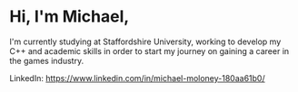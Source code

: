# Hi, I'm Michael,

I'm currently studying at Staffordshire University, working to develop my C++ and academic skills in order to start my journey on gaining a career in the games industry. 

LinkedIn:
https://www.linkedin.com/in/michael-moloney-180aa61b0/

